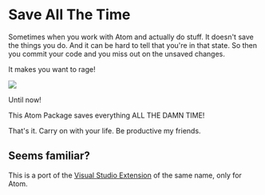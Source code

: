 # Save All The Time

Sometimes when you work with Atom and actually do stuff. It doesn't save the
things you do. And it can be hard to tell that you're in that state. So then you
commit your code and you miss out on the unsaved changes.

It makes you want to rage!

![](http://f.cl.ly/items/1M1F1W0z1N3E033k111c/fuuuu-rage-guy1.png#png)

Until now!

This Atom Package saves everything ALL THE DAMN TIME!

That's it. Carry on with your life. Be productive my friends.

## Seems familiar?

This is a port of the [Visual Studio
Extension](https://github.com/paulcbetts/SaveAllTheTime) of the same name,
only for Atom.
